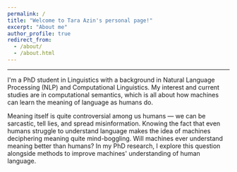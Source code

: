 ```yaml
---
permalink: /
title: "Welcome to Tara Azin's personal page!"
excerpt: "About me"
author_profile: true
redirect_from: 
  - /about/
  - /about.html
---
```


------
I'm a PhD student in Linguistics with a background in Natural Language Processing (NLP) and Computational Linguistics. My interest and current studies are in computational semantics, which is all about how machines can learn the meaning of language as humans do.

Meaning itself is quite controversial among us humans — we can be sarcastic, tell lies, and spread misinformation. Knowing the fact that even humans struggle to understand language makes the idea of machines deciphering meaning quite mind-boggling. Will machines ever understand meaning better than humans? In my PhD research, I explore this question alongside methods to improve machines' understanding of human language.
